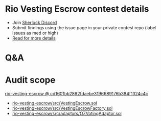 
# Rio Vesting Escrow contest details

- Join [Sherlock Discord](https://discord.gg/MABEWyASkp)
- Submit findings using the issue page in your private contest repo (label issues as med or high)
- [Read for more details](https://docs.sherlock.xyz/audits/watsons)

# Q&A

# Audit scope


[rio-vesting-escrow @ cd1601bb2862fdaebe3196689176b384f1324c4c](https://github.com/rio-org/rio-vesting-escrow/tree/cd1601bb2862fdaebe3196689176b384f1324c4c)
- [rio-vesting-escrow/src/VestingEscrow.sol](rio-vesting-escrow/src/VestingEscrow.sol)
- [rio-vesting-escrow/src/VestingEscrowFactory.sol](rio-vesting-escrow/src/VestingEscrowFactory.sol)
- [rio-vesting-escrow/src/adaptors/OZVotingAdaptor.sol](rio-vesting-escrow/src/adaptors/OZVotingAdaptor.sol)



